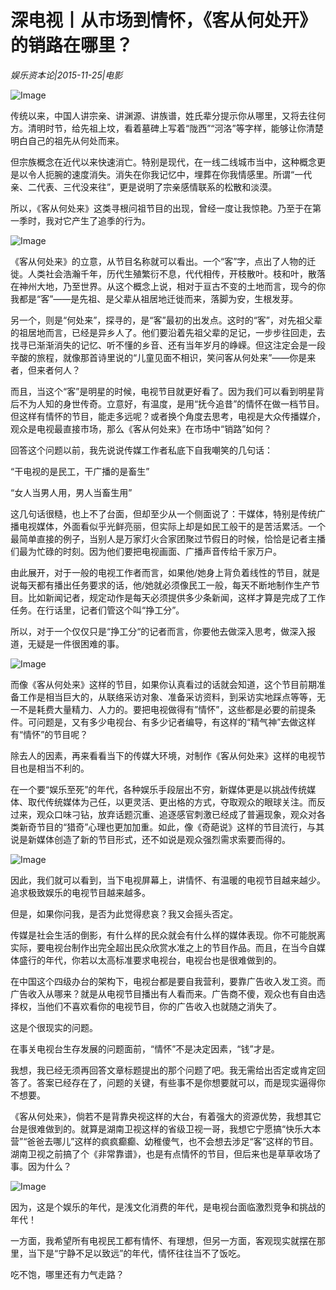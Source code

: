 # 深电视丨从市场到情怀，《客从何处开》的销路在哪里？

*娱乐资本论|2015-11-25|电影*

![Image](http://static.ylzbl.com/uploads/ueditor/php/upload/image/20171018/1508317776977810.jpeg)

传统以来，中国人讲宗亲、讲渊源、讲族谱，姓氏辈分提示你从哪里，又将去往何方。清明时节，给先祖上坟，看着墓碑上写着“陇西”“河洛”等字样，能够让你清楚明白自己的祖先从何处而来。

但宗族概念在近代以来快速消亡。特别是现代，在一线二线城市当中，这种概念更是以令人扼腕的速度消失。消失在你我记忆中，埋葬在你我情感里。所谓“一代亲、二代表、三代没来往”，更是说明了宗亲感情联系的松散和淡漠。

所以，《客从何处来》这类寻根问祖节目的出现，曾经一度让我惊艳。乃至于在第一季时，我对它产生了追季的行为。

![Image](http://si1.go2yd.com/get-image/0HZy2nO06XA)

《客从何处来》的立意，从节目名称就可以看出。一个“客”字，点出了人物的迁徙。人类社会浩瀚千年，历代生殖繁衍不息，代代相传，开枝散叶。枝和叶，散落在神州大地，乃至世界。从这个概念上说，相对于亘古不变的土地而言，现今的你我都是“客”——是先祖、是父辈从祖居地迁徙而来，落脚为安，生根发芽。

另一个，则是“何处来”，探寻的，是“客”最初的出发点。这时的“客”，对先祖父辈的祖居地而言，已经是异乡人了。他们要沿着先祖父辈的足记，一步步往回走，去找寻已渐渐消失的记忆、听不懂的乡音、还有当年岁月的峥嵘。但这注定会是一段辛酸的旅程，就像那首诗里说的“儿童见面不相识，笑问客从何处来”——你是来者，但来者何人？

而且，当这个“客”是明星的时候，电视节目就更好看了。因为我们可以看到明星背后不为人知的身世传奇。立意好，有温度，是用“抚今追昔”的情怀在做一档节目。但这样有情怀的节目，能走多远呢？或者换个角度去思考，电视是大众传播媒介，观众是电视最直接市场，那么《客从何处来》在市场中“销路”如何？

回答这个问题以前，我先说说传媒工作者私底下自我嘲笑的几句话：

“干电视的是民工，干广播的是畜生”

“女人当男人用，男人当畜生用”

这几句话很糙，也上不了台面，但却至少从一个侧面说了：干媒体，特别是传统广播电视媒体，外面看似乎光鲜亮丽，但实际上却是如民工般干的是苦活累活。一个最简单直接的例子，当别人是万家灯火合家团聚过节假日的时候，恰恰是记者主播们最为忙碌的时刻。因为他们要把电视画面、广播声音传给千家万户。

由此展开，对于一般的电视工作者而言，如果他/她身上背负着线性的节目，就是说每天都有播出任务要求的话，他/她就必须像民工一般，每天不断地制作生产节目。比如新闻记者，规定动作是每天必须提供多少条新闻，这样才算是完成了工作任务。在行话里，记者们管这个叫“挣工分”。

所以，对于一个仅仅只是“挣工分“的记者而言，你要他去做深入思考，做深入报道，无疑是一件很困难的事。

![Image](http://si1.go2yd.com/get-image/0HZy2qBlZEO)

而像《客从何处来》这样的节目，如果你认真看过的话就会知道，这个节目前期准备工作是相当巨大的，从联络采访对象、准备采访资料，到采访实地踩点等等，无一不是耗费大量精力、人力的。要把电视做得有”情怀”，这些都是必要的前提条件。可问题是，又有多少电视台、有多少记者编导，有这样的“精气神”去做这样有“情怀”的节目呢？

除去人的因素，再来看看当下的传媒大环境，对制作《客从何处来》这样的电视节目也是相当不利的。

在一个要“娱乐至死”的年代，各种娱乐手段层出不穷，新媒体更是以挑战传统媒体、取代传统媒体为己任，以更灵活、更出格的方式，夺取观众的眼球关注。而反过来，观众口味刁钻，放弃话题沉重、追逐感官刺激已经成了普遍现象，观众对各类新奇节目的“猎奇”心理也更加加重。如此，像《奇葩说》这样的节目流行，与其说是新媒体创造了新的节目形式，还不如说是观众强烈需求索要而得的。

![Image](http://si1.go2yd.com/get-image/0HZy2p4MciG)

因此，我们就可以看到，当下电视屏幕上，讲情怀、有温暖的电视节目越来越少。追求极致娱乐的电视节目越来越多。

但是，如果你问我，是否为此觉得悲哀？我又会摇头否定。

传媒是社会生活的倒影，有什么样的民众就会有什么样的媒体表现。你不可能脱离实际，要电视台制作出完全超出民众欣赏水准之上的节目作品。而且，在当今自媒体盛行的年代，你若以太高标准要求电视台，电视台也是很难做到的。

在中国这个四级办台的架构下，电视台都是要自我营利，要靠广告收入发工资。而广告收入从哪来？就是从电视节目播出有人看而来。广告商不傻，观众也有自由选择权，当他们不喜欢看你的电视节目，你的广告收入也就随之消失了。

这是个很现实的问题。

在事关电视台生存发展的问题面前，“情怀”不是决定因素，“钱”才是。

我想，我已经无须再回答文章标题提出的那个问题了吧。我无需给出否定或肯定回答了。答案已经存在了，问题的关键，有些事不是你想要就可以，而是现实逼得你不想要。

《客从何处来》，倘若不是背靠央视这样的大台，有着强大的资源优势，我想其它台是很难做到的。就算是湖南卫视这样的省级卫视一哥，我想它宁愿搞“快乐大本营”“爸爸去哪儿”这样的疯疯癫癫、幼稚傻气，也不会想去涉足“客”这样的节目。湖南卫视之前搞了个《非常靠谱》，也是有点情怀的节目，但后来也是草草收场了事。因为什么？

![Image](http://si1.go2yd.com/get-image/0HZy2mKuEqm)

因为，这是个娱乐的年代，是浅文化消费的年代，是电视台面临激烈竞争和挑战的年代！

一方面，我希望所有电视民工都有情怀、有理想，但另一方面，客观现实就摆在那里，当下是“宁静不足以致远”的年代，情怀往往当不了饭吃。

吃不饱，哪里还有力气走路？

